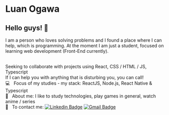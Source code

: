 # Luan Ogawa

## Hello guys! 👋
I am a person who loves solving problems and I found a place where I can help, which is programming.
At the moment I am just a student, focused on learning web development (Front-End currently).

 <br/> Seeking to collaborate with projects using React, CSS / HTML / JS, Typescript
 <br/> If I can help you with anything that is disturbing you, you can call!
 <br/> :computer: &nbsp; Focus of my studies - my stack: ReactJS, Node.js, React Native & Typescript
 <br/> 💬  &nbsp; About me: I like to study technologies, play games in general, watch anime / series
 <br/> :email: &nbsp; To contact me: [![Linkedin Badge](https://img.shields.io/badge/-LuanOgawa-blue?style=flat-square&logo=Linkedin&logoColor=white&link=https://www.linkedin.com/in/luan-ogawa/)](https://www.linkedin.com/in/luan-ogawa/) 
[![Gmail Badge](https://img.shields.io/badge/-ogawa.luan@gmail.com-c14438?style=flat-square&logo=Gmail&logoColor=white&link=mailto:ogawa.luan@gmail.com)](mailto:ogawa.luan@gmail.com)
